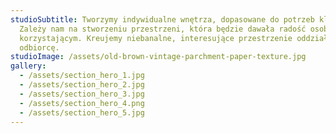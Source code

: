 ```yaml
---
studioSubtitle: Tworzymy indywidualne wnętrza, dopasowane do potrzeb klientów.
  Zależy nam na stworzeniu przestrzeni, która będzie dawała radość osobom z niej
  korzystającym. Kreujemy niebanalne, interesujące przestrzenie oddziałujące na
  odbiorcę.
studioImage: /assets/old-brown-vintage-parchment-paper-texture.jpg
gallery:
  - /assets/section_hero_1.jpg
  - /assets/section_hero_2.jpg
  - /assets/section_hero_3.jpg
  - /assets/section_hero_4.png
  - /assets/section_hero_5.jpg
---
```

